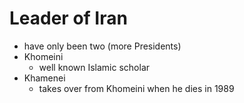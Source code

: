 # Leader of Iran
- have only been two (more Presidents)
- Khomeini
	- well known Islamic scholar
- Khamenei
	- takes over from Khomeini when he dies in 1989
